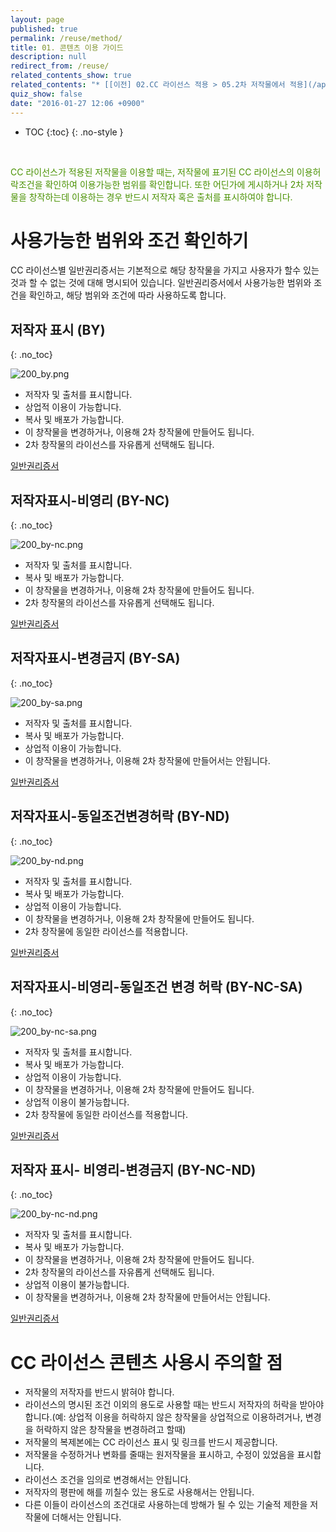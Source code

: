 ```yaml
---
layout: page
published: true
permalink: /reuse/method/
title: 01. 콘텐츠 이용 가이드
description: null
redirect_from: /reuse/
related_contents_show: true
related_contents: "* [[이전] 02.CC 라이선스 적용 > 05.2차 저작물에서 적용](/application/secondary-works/)\n* [[다음] 03.CC 라이선스 콘텐츠 이용 > 02. 출처 표시 가이드(/reuse/source-display/)\n"
quiz_show: false
date: "2016-01-27 12:06 +0900"
---
```





* TOC
{:toc}
{: .no-style }

&nbsp;

<span style="color:#499100"> CC 라이선스가 적용된 저작물을 이용할 때는, 저작물에 표기된 CC 라이선스의 이용허락조건을 확인하여 이용가능한 범위를 확인합니다. 또한 어딘가에 게시하거나 2차 저작물을 창작하는데 이용하는 경우 반드시 저작자 혹은 출처를 표시하여야 합니다.</span>

# 사용가능한 범위와 조건 확인하기

CC 라이선스별 일반권리증서는 기본적으로 해당 창작물을 가지고 사용자가 할수 있는 것과 할 수 없는 것에 대해 명시되어 있습니다. 일반권리증서에서 사용가능한 범위와 조건을 확인하고, 해당 범위와 조건에 따라 사용하도록 합니다.

## 저작자 표시 (BY) 
{: .no_toc}

![200_by.png]({{site.baseurl}}/media/200_by.png)

- 저작자 및 출처를 표시합니다.
- 상업적 이용이 가능합니다.
- 복사 및 배포가 가능합니다.
- 이 창작물을 변경하거나, 이용해 2차 창작물에 만들어도 됩니다.
- 2차 창작물의 라이선스를 자유롭게 선택해도 됩니다.

[일반권리증서](http://creativecommons.org/licenses/by-sa/2.0/kr/) 

## 저작자표시-비영리 (BY-NC) 
{: .no_toc}

![200_by-nc.png]({{site.baseurl}}/media/200_by-nc.png)

- 저작자 및 출처를 표시합니다.
- 복사 및 배포가 가능합니다.
- 이 창작물을 변경하거나, 이용해 2차 창작물에 만들어도 됩니다.
- 2차 창작물의 라이선스를 자유롭게 선택해도 됩니다.

[일반권리증서](http://creativecommons.org/licenses/by-nc/2.0/kr/)

## 저작자표시-변경금지 (BY-SA) 
{: .no_toc}

![200_by-sa.png]({{site.baseurl}}/media/200_by-sa.png)

- 저작자 및 출처를 표시합니다.
- 복사 및 배포가 가능합니다.
- 상업적 이용이 가능합니다.
- 이 창작물을 변경하거나, 이용해 2차 창작물에 만들어서는 안됩니다.

[일반권리증서](http://creativecommons.org/licenses/by-sa/2.0/kr/)

## 저작자표시-동일조건변경허락 (BY-ND) 
{: .no_toc}

![200_by-nd.png]({{site.baseurl}}/media/200_by-nd.png)

- 저작자 및 출처를 표시합니다.
- 복사 및 배포가 가능합니다.
- 상업적 이용이 가능합니다.
- 이 창작물을 변경하거나, 이용해 2차 창작물에 만들어도 됩니다.
- 2차 창작물에 동일한 라이선스를 적용합니다.

[일반권리증서](http://creativecommons.org/licenses/by-nd/2.0/kr/)

## 저작자표시-비영리-동일조건 변경 허락 (BY-NC-SA) 
{: .no_toc}

![200_by-nc-sa.png]({{site.baseurl}}/media/200_by-nc-sa.png)

- 저작자 및 출처를 표시합니다.
- 복사 및 배포가 가능합니다.
- 상업적 이용이 가능합니다.
- 이 창작물을 변경하거나, 이용해 2차 창작물에 만들어도 됩니다.
- 상업적 이용이 불가능합니다. 
- 2차 창작물에 동일한 라이선스를 적용합니다.

[일반권리증서](http://creativecommons.org/licenses/by-nc-sa/2.0/kr/)

## 저작자 표시- 비영리-변경금지 (BY-NC-ND) 
{: .no_toc}

![200_by-nc-nd.png]({{site.baseurl}}/media/200_by-nc-nd.png)

- 저작자 및 출처를 표시합니다.
- 복사 및 배포가 가능합니다.
- 이 창작물을 변경하거나, 이용해 2차 창작물에 만들어도 됩니다.
- 2차 창작물의 라이선스를 자유롭게 선택해도 됩니다.
- 상업적 이용이 불가능합니다.  
- 이 창작물을 변경하거나, 이용해 2차 창작물에 만들어서는 안됩니다.

[일반권리증서](http://creativecommons.org/licenses/by-nc-nd/2.0/kr/) 

# CC 라이선스 콘텐츠 사용시 주의할 점

- 저작물의 저작자를 반드시 밝혀야 합니다.
- 라이선스의 명시된 조건 이외의 용도로 사용할 때는 반드시 저작자의 허락을 받아야 합니다.(예: 상업적 이용을 허락하지 않은 창작물을 상업적으로 이용하려거나, 변경을 허락하지 않은 창작물을 변경하려고 할때)
- 저작물의 복제본에는 CC 라이선스 표시 및 링크를 반드시 제공합니다.
- 저작물을 수정하거나 변화를 줄때는 원저작물을 표시하고, 수정이 있었음을 표시합니다.
- 라이선스 조건을 임의로 변경해서는 안됩니다.
- 저작자의 평판에 해를 끼칠수 있는 용도로 사용해서는 안됩니다.
- 다른 이들이 라이선스의 조건대로 사용하는데 방해가 될 수 있는 기술적 제한을 저작물에 더해서는 안됩니다.
